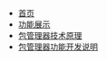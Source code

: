 <!-- docs/_sidebar.md -->

* [首页](/)
* [功能展示](/docs/3.0introduce.md)
* [包管理器技术原理](/docs/技术原理.md)
* [包管理器功能开发说明](/docs/功能开发说明.md)